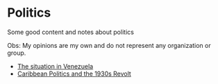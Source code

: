 # Politics

Some good content and notes about politics

Obs: My opinions are my own and do not represent any organization or group.

- [The situation in Venezuela](https://revolutionarydemocracy.org/icmlpo/US30/venezuela.htm)
- [Caribbean Politics and the 1930s Revolt](https://www.marxists.org/history/etol/newspape/atc/1992.html)
